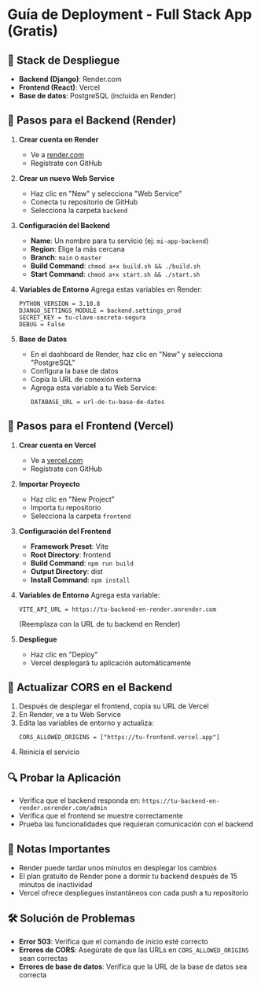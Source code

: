 # Guía de Deployment - Full Stack App (Gratis)

## 🚀 Stack de Despliegue
- **Backend (Django)**: Render.com
- **Frontend (React)**: Vercel
- **Base de datos**: PostgreSQL (incluida en Render)

## 🔧 Pasos para el Backend (Render)

1. **Crear cuenta en Render**
   - Ve a [render.com](https://render.com)
   - Regístrate con GitHub

2. **Crear un nuevo Web Service**
   - Haz clic en "New" y selecciona "Web Service"
   - Conecta tu repositorio de GitHub
   - Selecciona la carpeta `backend`

3. **Configuración del Backend**
   - **Name**: Un nombre para tu servicio (ej: `mi-app-backend`)
   - **Region**: Elige la más cercana
   - **Branch**: `main` o `master`
   - **Build Command**: `chmod a+x build.sh && ./build.sh`
   - **Start Command**: `chmod a+x start.sh && ./start.sh`

4. **Variables de Entorno**
   Agrega estas variables en Render:
   ```
   PYTHON_VERSION = 3.10.8
   DJANGO_SETTINGS_MODULE = backend.settings_prod
   SECRET_KEY = tu-clave-secreta-segura
   DEBUG = False
   ```

5. **Base de Datos**
   - En el dashboard de Render, haz clic en "New" y selecciona "PostgreSQL"
   - Configura la base de datos
   - Copia la URL de conexión externa
   - Agrega esta variable a tu Web Service:
     ```
     DATABASE_URL = url-de-tu-base-de-datos
     ```

## 🎨 Pasos para el Frontend (Vercel)

1. **Crear cuenta en Vercel**
   - Ve a [vercel.com](https://vercel.com)
   - Regístrate con GitHub

2. **Importar Proyecto**
   - Haz clic en "New Project"
   - Importa tu repositorio
   - Selecciona la carpeta `frontend`

3. **Configuración del Frontend**
   - **Framework Preset**: Vite
   - **Root Directory**: frontend
   - **Build Command**: `npm run build`
   - **Output Directory**: dist
   - **Install Command**: `npm install`

4. **Variables de Entorno**
   Agrega esta variable:
   ```
   VITE_API_URL = https://tu-backend-en-render.onrender.com
   ```
   (Reemplaza con la URL de tu backend en Render)

5. **Despliegue**
   - Haz clic en "Deploy"
   - Vercel desplegará tu aplicación automáticamente

## 🔄 Actualizar CORS en el Backend

1. Después de desplegar el frontend, copia su URL de Vercel
2. En Render, ve a tu Web Service
3. Edita las variables de entorno y actualiza:
   ```
   CORS_ALLOWED_ORIGINS = ["https://tu-frontend.vercel.app"]
   ```
4. Reinicia el servicio

## 🔍 Probar la Aplicación
- Verifica que el backend responda en: `https://tu-backend-en-render.onrender.com/admin`
- Verifica que el frontend se muestre correctamente
- Prueba las funcionalidades que requieran comunicación con el backend

## 📝 Notas Importantes
- Render puede tardar unos minutos en desplegar los cambios
- El plan gratuito de Render pone a dormir tu backend después de 15 minutos de inactividad
- Vercel ofrece despliegues instantáneos con cada push a tu repositorio

## 🛠 Solución de Problemas
- **Error 503**: Verifica que el comando de inicio esté correcto
- **Errores de CORS**: Asegúrate de que las URLs en `CORS_ALLOWED_ORIGINS` sean correctas
- **Errores de base de datos**: Verifica que la URL de la base de datos sea correcta
